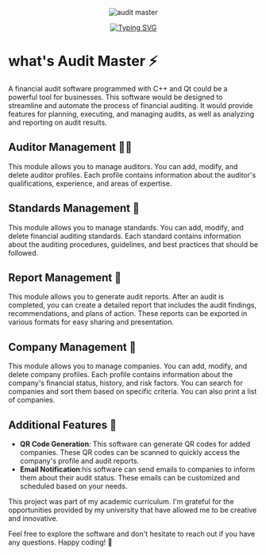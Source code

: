 

<p align="center">
  <img src="https://github.com/rayen-feb/Audit_Master/assets/131598929/ba5fdee1-fa30-4c7e-bfb6-3130d27cf01b" alt="audit master "></p>
<p align="center">
<a href="https://git.io/typing-svg"><img src="https://readme-typing-svg.demolab.com?font=Fira+Code&size=25&pause=1000&color=F71E1E&background=9B460900&center=true&random=false&width=435&lines=Audit+Master+;A+financial+audit+software;+programmed+with+C%2B%2B+" alt="Typing SVG" /></a>

#  what's Audit Master ⚡
A financial audit software programmed with C++ and Qt could be a powerful tool for businesses. This software would be designed to streamline and automate the process of financial auditing. It would provide features for planning, executing, and managing audits, as well as analyzing and reporting on audit results.
## Auditor Management 🕵️‍♂️

This module allows you to manage auditors. You can add, modify, and delete auditor profiles. Each profile contains information about the auditor's qualifications, experience, and areas of expertise. 

## Standards Management 📏

This module allows you to manage standards. You can add, modify, and delete financial auditing standards. Each standard contains information about the auditing procedures, guidelines, and best practices that should be followed.


## Report Management 📄

This module allows you to generate audit reports. After an audit is completed, you can create a detailed report that includes the audit findings, recommendations, and plans of action. These reports can be exported in various formats for easy sharing and presentation.

## Company Management 🏢

This module allows you to manage companies. You can add, modify, and delete company profiles. Each profile contains information about the company's financial status, history, and risk factors. You can search for companies and sort them based on specific criteria. You can also print a list of companies.
## Additional Features 🌟

- **QR Code Generation**:  This software can generate QR codes for added companies. These QR codes can be scanned to quickly access the company's profile and audit reports.
- **Email Notification**:his software can send emails to companies to inform them about their audit status. These emails can be customized and scheduled based on your needs.
  
This project was part of my academic curriculum. I'm grateful for the opportunities provided by my university that have allowed me to be creative and innovative.

Feel free to explore the software and don't hesitate to reach out if you have any questions. Happy coding! 🚀

